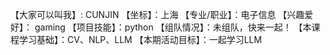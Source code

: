 【大家可以叫我】: CUNJIN
【坐标】：上海
【专业/职业】：电子信息
【兴趣爱好】： gaming
【项目技能】：python
【组队情况】：未组队，快来一起！
【本课程学习基础】：CV、NLP、LLM
【本期活动目标】：一起学习LLM